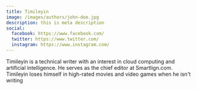 ```yaml
---
title: Timileyin
image: /images/authors/john-doe.jpg
description: this is meta description
social:
  facebook: https://www.facebook.com/
  twitter: https://www.twitter.com/
  instagram: https://www.instagram.com/
---
```

Timileyin is a technical writer with an interest in cloud computing and artificial intelligence. He serves as the chief editor at Smartlign.com. Timileyin loses himself in high-rated movies and video games when he isn't writing